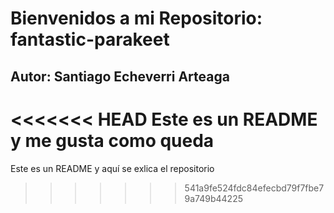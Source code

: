 # Bienvenidos a mi Repositorio: fantastic-parakeet


## Autor: Santiago Echeverri Arteaga

<<<<<<< HEAD
Este es un README y me gusta como queda
=======
Este es un README y aquí se exlica el repositorio
>>>>>>> 541a9fe524fdc84efecbd79f7fbe79a749b44225
